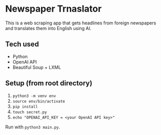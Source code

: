 # Newspaper Trnaslator

This is a web scraping app that gets headlines from foreign newspapers and translates them into English using AI.

## Tech used
- Python
- OpenAI API
- Beautiful Soup + LXML

## Setup (from root directory)
1. `python3 -m venv env`
2. `source env/bin/activate`
3. `pip install`
4. `touch secret.py`
5. `echo "OPENAI_API_KEY = <your OpenAI API key>"`

Run with `python3 main.py`.
